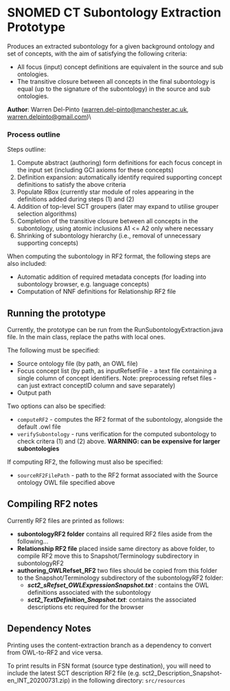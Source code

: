 # SNOMED CT Subontology Extraction Prototype

Produces an extracted subontology for a given background ontology and set of concepts, with the aim of satisfying the 
following criteria:
- All focus (input) concept definitions are equivalent in the source and sub ontologies.
- The transitive closure between all concepts in the final subontology is equal (up to the signature of the subontology)
  in the source and sub ontologies.

**Author**: Warren Del-Pinto (warren.del-pinto@manchester.ac.uk, warren.delpinto@gmail.com)\

### Process outline
Steps outline:
1) Compute abstract (authoring) form definitions for each focus concept in the input set (including GCI axioms for these concepts)
2) Definition expansion: automatically identify required supporting concept definitions to satisfy the above criteria
3) Populate RBox (currently star module of roles appearing in the definitions added during steps (1) and (2)
4) Addition of top-level SCT groupers (later may expand to utilise grouper selection algorithms)
5) Completion of the transitive closure between all concepts in the subontology, using atomic inclusions A1 <= A2 only where necessary
6) Shrinking of subontology hierarchy (i.e., removal of unnecessary supporting concepts)

When computing the subontology in RF2 format, the following steps are also included:
- Automatic addition of required metadata concepts (for loading into subontology browser, e.g. language concepts)
- Computation of NNF definitions for Relationship RF2 file

## Running the prototype
Currently, the prototype can be run from the RunSubontologyExtraction.java file. In the main class, replace the paths 
with local ones.

The following must be specified:
- Source ontology file (by path, an OWL file)
- Focus concept list (by path, as inputRefsetFile - a text file containing a single column of concept identifiers. 
  Note: preprocessing refset files - can just extract conceptID column and save separately)
- Output path

Two options can also be specified:
- `computeRF2` - computes the RF2 format of the subontology, alongside the default .owl file
- `verifySubontology` - runs verification for the computed subontology to check critera (1) and (2) above.
**WARNING: can be expensive for larger subontologies**

If computing RF2, the following must also be specified:
- `sourceRF2FilePath` - path to the RF2 format associated with the Source ontology OWL file specified above
        
## Compiling RF2 notes
Currently RF2 files are printed as follows:
- **subontologyRF2 folder** contains all required RF2 files aside from the following...
- **Relationship RF2 file** placed inside same directory as above folder, to compile RF2 move this to 
  Snapshot/Terminology subdirectory in subontologyRF2
- **authoring_OWLRefset_RF2** two files should be copied from this folder to the Snapshot/Terminology subdirectory of 
  the subontologyRF2 folder:
  - _**sct2_sRefset_OWLExpressionSnapshot.txt**_ : contains the OWL definitions associated with the subontology
  - _**sct2_TextDefinition_Snapshot.txt**_: contains the associated descriptions etc required for the browser

## Dependency Notes
Printing uses the content-extraction branch as a dependency to convert from OWL-to-RF2 and vice versa.

To print results in FSN format (source type destination), you will need to include the latest SCT description RF2 file
(e.g. sct2_Description_Snapshot-en_INT_20200731.zip) in the following directory: `src/resources`
